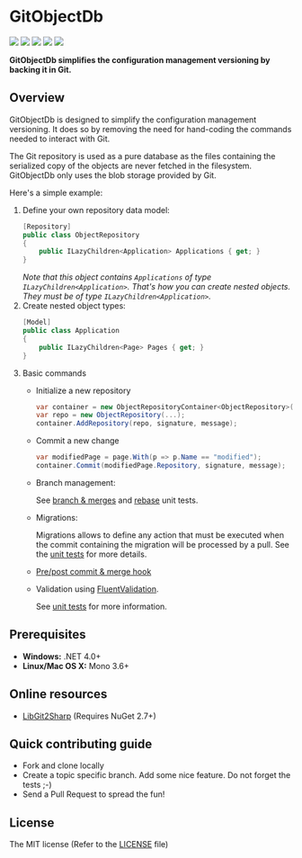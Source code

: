 # GitObjectDb

[![](https://ci.appveyor.com/api/projects/status/github/frblondin/gitobjectdb)](https://ci.appveyor.com/project/frblondin/gitobjectdb)
[![](https://sonarcloud.io/api/project_badges/measure?project=GitObjectDb&metric=alert_status)](https://sonarcloud.io/dashboard/index/GitObjectDb)
[![](https://sonarcloud.io/api/project_badges/measure?project=GitObjectDb&metric=bugs)](https://sonarcloud.io/project/issues?id=GitObjectDb&resolved=false&types=BUG)
[![](https://sonarcloud.io/api/project_badges/measure?project=GitObjectDb&metric=coverage)](https://sonarcloud.io/component_measures?id=GitObjectDb&metric=Coverage)
[![](https://sonarcloud.io/api/project_badges/measure?project=GitObjectDb&metric=code_smells)](https://sonarcloud.io/project/issues?id=GitObjectDb&resolved=false&types=CODE_SMELL)

**GitObjectDb simplifies the configuration management versioning by backing it in Git.**

## Overview

GitObjectDb is designed to simplify the configuration management versioning. It does so by removing the need for hand-coding the commands needed to interact with Git.

The Git repository is used as a pure database as the files containing the serialized copy of the objects are never fetched in the filesystem. GitObjectDb only uses the blob storage provided by Git.

Here's a simple example:
1. Define your own repository data model:
    ```cs
    [Repository]
    public class ObjectRepository
    {
        public ILazyChildren<Application> Applications { get; }
    }
    ```
    _Note that this object contains `Applications` of type `ILazyChildren<Application>`. That's how you can create nested objects. They must be of type `ILazyChildren<Application>`._
2. Create nested object types:
    ```cs
    [Model]
    public class Application
    {
        public ILazyChildren<Page> Pages { get; }
    }
    ```
3. Basic commands
   - Initialize a new repository
        ```cs
        var container = new ObjectRepositoryContainer<ObjectRepository>(serviceProvider, path);
        var repo = new ObjectRepository(...);
        container.AddRepository(repo, signature, message);
        ```
   - Commit a new change
        ```cs
        var modifiedPage = page.With(p => p.Name == "modified");
        container.Commit(modifiedPage.Repository, signature, message);
        ```
    - Branch management:
        
        See [branch & merges](https://github.com/frblondin/GitObjectDb/blob/master/GitObjectDb.Tests/Models/ObjectRepositoryTests.Branch.cs) and [rebase](https://github.com/frblondin/GitObjectDb/blob/master/GitObjectDb.Tests/Models/ObjectRepositoryTests.Rebase.cs) unit tests.
    - Migrations:
        
        Migrations allows to define any action that must be executed when the commit containing the migration will be processed by a pull. See the [unit tests](https://github.com/frblondin/GitObjectDb/blob/master/GitObjectDb.Tests/Migrations/MigrationTests.cs) for more details.
    - [Pre/post commit & merge hook](https://github.com/frblondin/GitObjectDb/blob/master/GitObjectDb.Tests/Git/Hooks/GitHooksTests.cs)
	- Validation using [FluentValidation](https://github.com/JeremySkinner/FluentValidation).
        
        See [unit tests](https://github.com/frblondin/GitObjectDb/blob/master/GitObjectDb.Tests/Validations/ModelValidationTests.cs) for more information.

## Prerequisites

 - **Windows:** .NET 4.0+
 - **Linux/Mac OS X:** Mono 3.6+

## Online resources

 - [LibGit2Sharp][LibGit2Sharp] (Requires NuGet 2.7+)

 [LibGit2Sharp]: https://github.com/libgit2/libgit2sharp

## Quick contributing guide

 - Fork and clone locally
 - Create a topic specific branch. Add some nice feature. Do not forget the tests ;-)
 - Send a Pull Request to spread the fun!

## License

The MIT license (Refer to the [LICENSE][license] file)

 [license]: https://github.com/frblondin/GitObjectDb/blob/master/LICENSE
